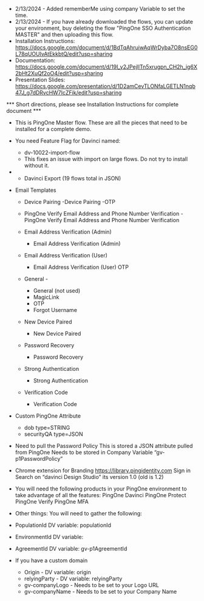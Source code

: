 * 2/13/2024 - Added rememberMe using company Variable to set the time.
* 2/13/2024 - If you have already downloaded the flows, you can update your environment, buy deleting the flow "PingOne SSO Authentication MASTER" and then uploading this flow.
* Installation Instructions: https://docs.google.com/document/d/1BdTqAhruiwAqWrDyba7O8nsEG0L78qUOUIvAtEkkbtQ/edit?usp=sharing
* Documentation:  https://docs.google.com/document/d/19I_y2JPejllTn5xrugpn_CH2h_ig6X2bHt2XuQf2oO4/edit?usp=sharing
* Presentation Slides:  https://docs.google.com/presentation/d/1D2amCevTLONfaLGETLN1nqb47J_g7dDRvcHW7IcZFik/edit?usp=sharing



*** Short directions, please see Installation Instructions for complete document ***

* This is PingOne Master flow.  These are all the pieces that need to be installed for a complete demo.

* You need Feature Flag for Davinci named:
  *  dv-10022-import-flow
  *  This fixes an issue with import on large flows.  Do not try to install without it.
* * Davinci Export (19 flows total in JSON)

* Email Templates 

    * Device Pairing
       -Device Pairing
       -OTP
    * PingOne Verify Email Address and Phone Number Verification -
       PingOne Verify Email Address and Phone Number Verification
    * Email Address Verification (Admin) 
       - Email Address Verification (Admin)
    * Email Address Verification (User) 
       - Email Address Verification (User)
       OTP
    * General -
      - General (not used)
      - MagicLink
      - OTP
      - Forgot Username

    * New Device Paired 
       - New Device Paired
    * Password Recovery 
       - Password Recovery
    * Strong Authentication 
       - Strong Authentication
    * Verification Code 
       - Verification Code
* Custom PingOne Attribute 
  - dob type=STRING
  - securityQA type=JSON

* Need to pull the Password Policy 
    This is stored a JSON attribute pulled from PingOne
    Needs to be stored in Company Variable “gv-p1PasswordPolicy”
* Chrome extension for Branding
    https://library.pingidentity.com
    Sign in
    Search on “davinci Design Studio” its version 1.0 (old is 1.2)

* You will need the following products in your PingOne environment to take advantage of all the features:
  PingOne Davinci
  PingOne Protect
  PingOne Verify
  PingOne MFA
* Other things:
You will need to gather the following:
 * PopulationId 
    DV variable: populationId
* EnvironmentId
   DV variable: 
* AgreementId
  DV variable: gv-p1AgreementId
  
* If you have a custom domain 
  * Origin -
     DV variable: origin
  * relyingParty -
     DV variable: relyingParty
  * gv-companyLogo -
     Needs to be set to your Logo URL
  * gv-companyName -
     Needs to be set to your Company Name

